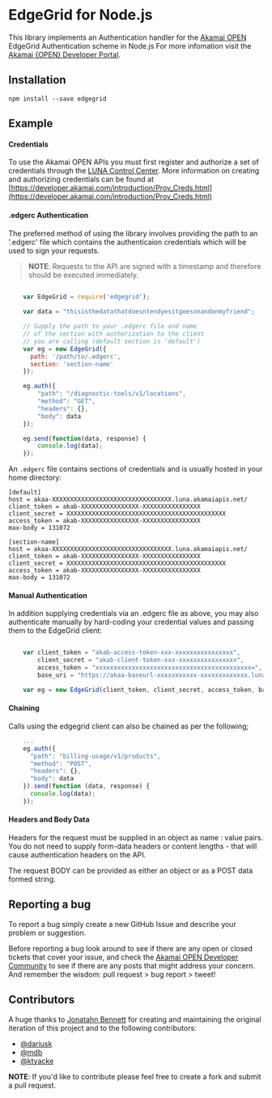 # EdgeGrid for Node.js

This library implements an Authentication handler for the [Akamai OPEN](hhttps://developer.akamai.com/introduction/) EdgeGrid Authentication scheme in Node.js For more infomation visit the [Akamai {OPEN} Developer Portal](https://developer.akamai.com/).

## Installation

`npm install --save edgegrid`

## Example

#### Credentials
To use the Akamai OPEN APIs you must first register and authorize a set of credentials through the [LUNA Control Center](https://control.akamai.com/homeng/view/main). More information on creating and authorizing credentials can be found at [https://developer.akamai.com/introduction/Prov_Creds.html](https://developer.akamai.com/introduction/Prov_Creds.html)

#### .edgerc Authentication
The preferred method of using the library involves providing the path to an '.edgerc' file which contains the authenticaion credentials which will be used to sign your requests.

>__NOTE__: Requests to the API are signed with a timestamp and therefore should be executed immediately.

```javascript 

	var EdgeGrid = require('edgegrid');
	
	var data = "thisisthedatathatdoesntendyesitgoesonandonmyfriend";

	// Supply the path to your .edgerc file and name
	// of the section with authorization to the client
	// you are calling (default section is 'default')
	var eg = new EdgeGrid({
	  path: '/path/to/.edgerc',
	  section: 'section-name'
	});

	eg.auth({
	    "path": "/diagnostic-tools/v1/locations",
	    "method": "GET",
	    "headers": {},
	    "body": data
	});

	eg.send(function(data, response) {
	    console.log(data);
	});

```

An `.edgerc` file contains sections of credentials and is usually hosted in your home directory:

```plaintext
[default]
host = akaa-XXXXXXXXXXXXXXXXXXXXXXXXXXXXXXXXX.luna.akamaiapis.net/
client_token = akab-XXXXXXXXXXXXXXXX-XXXXXXXXXXXXXXXX
client_secret = XXXXXXXXXXXXXXXXXXXXXXXXXXXXXXXXXXXXXXXXXXXX
access_token = akab-XXXXXXXXXXXXXXXX-XXXXXXXXXXXXXXXX
max-body = 131072

[section-name]
host = akaa-XXXXXXXXXXXXXXXXXXXXXXXXXXXXXXXXX.luna.akamaiapis.net/
client_token = akab-XXXXXXXXXXXXXXXX-XXXXXXXXXXXXXXXX
client_secret = XXXXXXXXXXXXXXXXXXXXXXXXXXXXXXXXXXXXXXXXXXXX
access_token = akab-XXXXXXXXXXXXXXXX-XXXXXXXXXXXXXXXX
max-body = 131072
```

#### Manual Authentication
In addition supplying credentials via an .edgerc file as above, you may also authenticate manually by hard-coding your credential values and passing them to the EdgeGrid client:

```javascript

	var client_token = "akab-access-token-xxx-xxxxxxxxxxxxxxxx",
		client_secret = "akab-client-token-xxx-xxxxxxxxxxxxxxxx",
		access_token = "xxxxxxxxxxxxxxxxxxxxxxxxxxxxxxxxxxxxxxxxxxx=",
		base_uri = "https://akaa-baseurl-xxxxxxxxxxx-xxxxxxxxxxxxx.luna.akamaiapis.net/";

	var eg = new EdgeGrid(client_token, client_secret, access_token, base_uri);

```

#### Chaining
Calls using the edgegrid client can also be chained as per the following;

```javascript
	...
	eg.auth({
	  "path": "billing-usage/v1/products",
	  "method": "POST",
	  "headers": {},
	  "body": data
	}).send(function (data, response) {
	  console.log(data);
	});

```
#### Headers and Body Data
Headers for the request must be supplied in an object as name : value pairs. You do not need to supply form-data headers or content lengths - that will cause authentication headers on the API.

The request BODY can be provided as either an object or as a POST data formed string.

## Reporting a bug

To report a bug simply create a new GitHub Issue and describe your problem or suggestion. 

Before reporting a bug look around to see if there are any open or closed tickets that cover your issue, and check the [Akamai OPEN Developer Community](https://community.akamai.com/community/developer) to see if there are any posts that might address your concern. And remember the wisdom: pull request > bug report > tweet! 

## Contributors

A huge thanks to [Jonatahn Bennett](https://github.com/JonathanBennett) for creating and maintaining the original iteration of this project and to the following contributors:

* [@dariusk](https://github.com/dariusk)
* [@mdb](https://github.com/mdb)
* [@ktyacke](https://github.com/ktyacke)

__NOTE__: If you'd like to contribute please feel free to create a fork and submit a pull request. 
